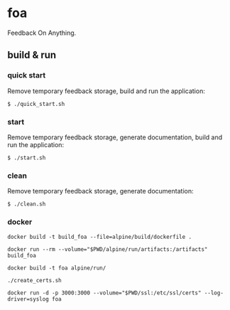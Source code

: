# foa

Feedback On Anything.

## build & run

### quick start

Remove temporary feedback storage, build and run the application:

```
$ ./quick_start.sh
```

### start

Remove temporary feedback storage, generate documentation, build and run the application:

```
$ ./start.sh
```

### clean

Remove temporary feedback storage, generate documentation:

```
$ ./clean.sh
```

### docker

```shell
docker build -t build_foa --file=alpine/build/dockerfile .
```

```shell
docker run --rm --volume="$PWD/alpine/run/artifacts:/artifacts" build_foa
```

```shell
docker build -t foa alpine/run/
```

```shell
./create_certs.sh
```

```shell
docker run -d -p 3000:3000 --volume="$PWD/ssl:/etc/ssl/certs" --log-driver=syslog foa
```
